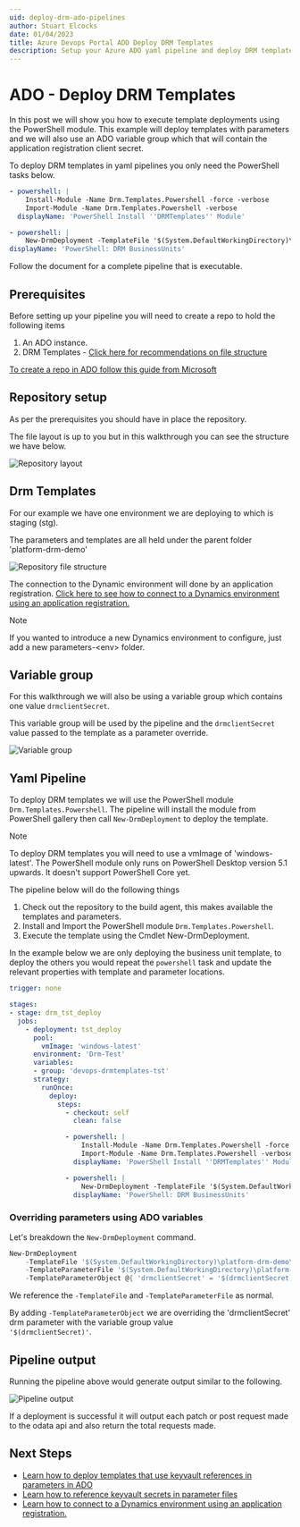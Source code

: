 ```yaml
---
uid: deploy-drm-ado-pipelines
author: Stuart Elcocks
date: 01/04/2023
title: Azure Devops Portal ADO Deploy DRM Templates
description: Setup your Azure ADO yaml pipeline and deploy DRM templates as part of your end to end automation process configuring your Dynamics 365 environments.  Read through this article for step by step instructions on setting up your Yaml pipeline.
---
```


# ADO - Deploy DRM Templates

In this post we will show you how to execute template deployments
using the PowerShell module.  This example will deploy templates with parameters and we will
also use an ADO variable group which that will contain the application registration client secret.

To deploy DRM templates in yaml pipelines you only need the PowerShell tasks below.

```yaml
- powershell: |
    Install-Module -Name Drm.Templates.Powershell -force -verbose
    Import-Module -Name Drm.Templates.Powershell -verbose
  displayName: 'PowerShell Install ''DRMTemplates'' Module'

- powershell: |
    New-DrmDeployment -TemplateFile '$(System.DefaultWorkingDirectory)\platform-drm-demo\templates\demo_businessunits.json' -TemplateParameterFile '$(System.DefaultWorkingDirectory)\platform-drm-demo\parameters-stg\demo_businessunits.params.json' -TemplateParameterObject @{ 'drmclientSecret' = '$(drmclientSecret)' }
displayName: 'PowerShell: DRM BusinessUnits'
```

Follow the document for a complete pipeline that is executable.

## Prerequisites

Before setting up your pipeline you will need to create a repo to hold
the following items

1. An ADO instance.
2. DRM Templates - [Click here for recommendations on file structure](xref:recommended-file-structure)

[To create a repo in ADO follow this guide from Microsoft](https://learn.microsoft.com/en-us/azure/devops/repos/git/create-new-repo?view=azure-devops)

## Repository setup

As per the prerequisites you should have in place the repository.

The file layout is up to you but in this walkthrough you can see the structure we
have below.

![Repository layout](/images/ado-repo_layoutv2.png "Repository layout")

## Drm Templates

For our example we have one environment we are deploying to which is staging (stg).

The parameters and templates are all held under the parent folder 'platform-drm-demo'

![Repository file structure](/images/ado-repo_drmlayout.png "Repository file structure")

The connection to the Dynamic environment will done by an application registration.
[Click here to see how to connect to a Dynamics environment using an application registration.](xref:connect-to-dynamics-with-app-registration)

>[!NOTE]
>If you wanted to introduce a new Dynamics environment to configure, just add a new parameters-\<env\> folder.

## Variable group

For this walkthrough we will also be using a variable group which contains one value ```drmclientSecret```.

This variable group will be used by the pipeline and the ```drmclientSecret``` value passed to the template
as a parameter override.

![Variable group](/images/ado-variablegroup.png "Variable group")

## Yaml Pipeline

To deploy DRM templates we will use the PowerShell module ```Drm.Templates.Powershell```.
The pipeline will install the module from PowerShell gallery then call ```New-DrmDeployment``` to deploy
the template.

>[!NOTE]
>To deploy DRM templates you will need to use a vmImage of 'windows-latest'.  The PowerShell
module only runs on PowerShell Desktop version 5.1 upwards. It doesn't support PowerShell Core yet.

The pipeline below will do the following things

1. Check out the repository to the build agent, this makes available the templates and parameters.
2. Install and Import the PowerShell module ```Drm.Templates.Powershell```.
3. Execute the template using the Cmdlet New-DrmDeployment.

In the example below we are only deploying the business unit template, to deploy the others 
you would repeat the ```powershell``` task and update the relevant properties with template and
parameter locations.

``` yaml
trigger: none

stages:
- stage: drm_tst_deploy
  jobs:
    - deployment: tst_deploy
      pool:
        vmImage: 'windows-latest'
      environment: 'Drm-Test'
      variables:
      - group: 'devops-drmtemplates-tst'
      strategy:
        runOnce:
          deploy:
            steps:
              - checkout: self
                clean: false

              - powershell: |
                  Install-Module -Name Drm.Templates.Powershell -force -verbose
                  Import-Module -Name Drm.Templates.Powershell -verbose
                displayName: 'PowerShell Install ''DRMTemplates'' Module'

              - powershell: |
                  New-DrmDeployment -TemplateFile '$(System.DefaultWorkingDirectory)\platform-drm-demo\templates\demo_businessunits.json' -TemplateParameterFile '$(System.DefaultWorkingDirectory)\platform-drm-demo\parameters-stg\demo_businessunits.params.json' -TemplateParameterObject @{ 'drmclientSecret' = '$(drmclientSecret)' } 
                displayName: 'PowerShell: DRM BusinessUnits'
```

### Overriding parameters using ADO variables

Let's breakdown the ```New-DrmDeployment``` command.

```powershell
New-DrmDeployment 
    -TemplateFile '$(System.DefaultWorkingDirectory)\platform-drm-demo\templates\demo_businessunits.json' 
    -TemplateParameterFile '$(System.DefaultWorkingDirectory)\platform-drm-demo\parameters-stg\demo_businessunits.params.json' 
    -TemplateParameterObject @{ 'drmclientSecret' = '$(drmclientSecret)' }
```

We reference the ```-TemplateFile``` and ```-TemplateParameterFile``` as normal.

By adding ```-TemplateParameterObject``` we are overriding the 'drmclientSecret' drm parameter with the variable group value  
```'$(drmclientSecret)'```.

## Pipeline output

Running the pipeline above would generate output similar to the following.

![Pipeline output](/images/ado-pipeline_output.png "Pipeline output")

If a deployment is successful it will output each patch or post request made to the 
odata api and also return the total requests made.

## Next Steps

- [Learn how to deploy templates that use keyvault references in parameters in ADO](xref:deploy-drm-ado-pipelines-with-params)
- [Learn how to reference keyvault secrets in parameter files](xref:reference-keyvault-secrets)
- [Learn how to connect to a Dynamics environment using an application registration.](xref:connect-to-dynamics-with-app-registration)